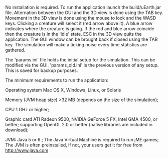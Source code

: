 No installation is required.
To run the application launch the build/uEarth.jar file.
Alternation between the GUI and the 3D view is done using the TAB key.
Movement in the 3D view is done using the mouse to look and the WASD keys.
Clicking a creature will select it (red arrow above it).
A blue arrow indicates where the creature is going.
If the red and blue arrow coincide then the creature is in the 'idle' state.
ESC in the 3D view quits the application. The GUI window can be brought back if closed using the TAB key.
The simulation will make a ticking noise every time statistics are gathered.



The 'params.ini' file holds the initial setup for the simulation.
This can be modified via the GUI.
'params_old.ini' is the previous version of any setup. This is saved for backup purposes.



The minimum requirements to run the application:

Operating system
	Mac OS X, Windows, Linux, or Solaris

Memory (JVM heap size)
	>32 MB (depends on the size of the simulation);

CPU 1 GHz or higher;

Graphic card
	ATI Radeon 9500, NVIDIA GeForce 5 FX, Intel GMA 4500, or better;
	supporting OpenGL 2.0 or better (native libraries are included in download);

JVM:
	Java 5 or 6 ;
	The Java Virtual Machine is required to run jME games;
	The JVM is often preinstalled, if not, your users get it for free from  http://www.java.com
